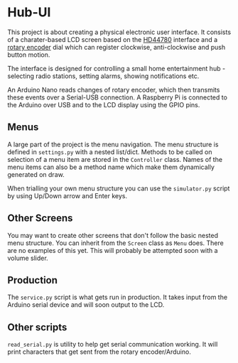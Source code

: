 # Hub-UI

This project is about creating a physical electronic user interface. It consists
of a charater-based LCD screen based on the
[HD44780](https://en.wikipedia.org/wiki/Hitachi_HD44780_LCD_controller)
interface and a [rotary
encoder](https://en.wikipedia.org/wiki/Rotary_encoder#Incremental_rotary_encoder)
dial which can register clockwise, anti-clockwise and push button motion.

The interface is designed for controlling a small home entertainment hub -
selecting radio stations, setting alarms, showing notifications etc.

An Arduino Nano reads changes of rotary encoder, which then transmits these
events over a Serial-USB connection. A Raspberry Pi is connected to the Arduino
over USB and to the LCD display using the GPIO pins.

## Menus

A large part of the project is the menu navigation. The menu structure is
defined in `settings.py` with a nested list/dict. Methods to be called on
selection of a menu item are stored in the `Controller` class. Names of the menu
items can also be a method name which make them dynamically generated on draw.

When trialling your own menu structure you can use the `simulator.py` script by
using Up/Down arrow and Enter keys.

## Other Screens

You may want to create other screens that don't follow the basic nested menu
structure. You can inherit from the `Screen` class as `Menu` does. There are no
examples of this yet. This will probably be attempted soon with a volume slider.

## Production

The `service.py` script is what gets run in production. It takes input from the
Arduino serial device and will soon output to the LCD.

## Other scripts

`read_serial.py` is utility to help get serial communication working. It will
print characters that get sent from the rotary encoder/Arduino.
